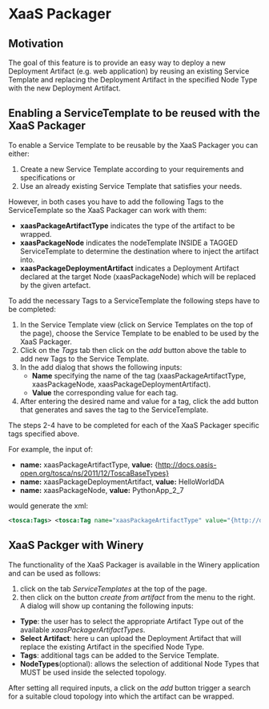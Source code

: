 # XaaS Packager

## Motivation

The goal of this feature is to provide an easy way to deploy a new Deployment Artifact (e.g. web application) by reusing an existing Service Template and replacing the Deployment Artifact in the specified Node Type with the new Deployment Artifact.

## Enabling a ServiceTemplate to be reused with the XaaS Packager

To enable a Service Template to be reusable by the XaaS Packager you can either:

1. Create a new Service Template according to your requirements and specifications or
2. Use an already existing Service Template that satisfies your needs.

However, in both cases you have to add the following Tags to the ServiceTemplate so the XaaS Packager can work with them:

- **xaasPackageArtifactType** indicates the type of the artifact to be wrapped.
- **xaasPackageNode** indicates the nodeTemplate INSIDE a TAGGED ServiceTemplate to determine the destination where to inject the artifact into.
- **xaasPackageDeploymentArtifact** indicates a Deployment Artifact declared at the target Node (xaasPackageNode) which will be replaced by the given artefact.

To add the necessary Tags to a ServiceTemplate the following steps have to be completed:

1. In the Service Template view (click on Service Templates on the top  of the page), choose the Service Template to be enabled to be used by the XaaS Packager.
2. Click on the *Tags* tab then click on the *add* button above the table to add new Tags to the Service Template.
3. In the add dialog that shows the following inputs:
    - **Name** specifying the name of the tag (xaasPackageArtifactType, xaasPackageNode, xaasPackageDeploymentArtifact).
    - **Value** the corresponding value for each tag.
4. After entering the desired name and value for a tag, click the add button that generates and saves the tag to the ServiceTemplate.

The steps 2-4 have to be completed for each of the XaaS Packager specific tags specified above.



For example, the input of:
- **name:** xaasPackageArtifactType, **value:** {http://docs.oasis-open.org/tosca/ns/2011/12/ToscaBaseTypes}
- **name:** xaasPackageDeploymentArtifact, **value:** HelloWorldDA
- **name:** xaasPackageNode, **value:** PythonApp_2_7


 would generate the xml:

 ``` xml
<tosca:Tags> <tosca:Tag name="xaasPackageArtifactType" value="{http://docs.oasis-open.org/tosca/ns/2011/12/ToscaBaseTypes}ScriptArtifact"/> <tosca:Tag name="xaasPackageDeploymentArtifact" value="HelloWorldDA"/> <tosca:Tag name="xaasPackageNode" value="PythonApp_2_7"/> </tosca:Tags>
```
## XaaS Packger with Winery
The functionality of the XaaS Packager is available in the Winery application and can be used as follows:


1. click on the tab *ServiceTemplates* at the top of the page.
2. then click on the button *create from artifact* from the menu to the right.  A dialog will show up contaning the following inputs:
- **Type**: the user has to select the appropriate Artifact Type out of the available *xaasPackagerArtifactTypes*.
- **Select Artifact**: here u can upload the Deployment Artifact that will replace the existing Artifact in the specified Node Type.
- **Tags**: additional tags can be added to the Service Template.
- **NodeTypes**(optional): allows the selection of additional Node Types that MUST be used inside the selected topology.

After setting all required inputs, a click on the *add* button trigger a search for a suitable cloud topology into which the artifact can be wrapped.
